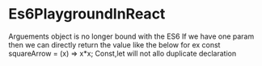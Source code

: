 # Es6PlaygroundInReact
Arguements object is no longer bound with the ES6
If we have one param then we can directly return the value like the below 
for ex const squareArrow = (x) => x*x;
Const,let will not allo duplicate declaration
